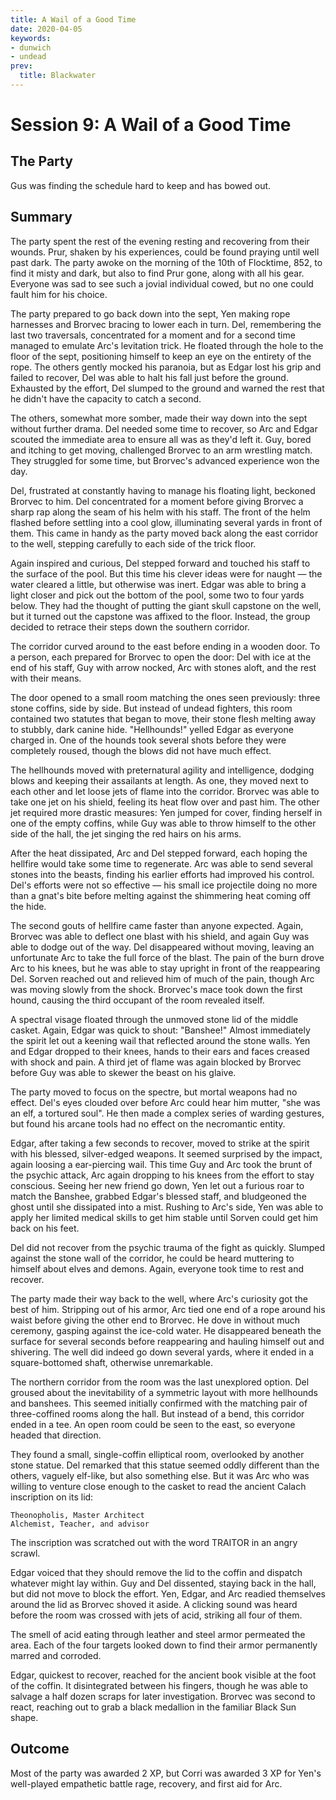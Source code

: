 ```yaml
---
title: A Wail of a Good Time
date: 2020-04-05
keywords:
- dunwich
- undead
prev:
  title: Blackwater
---
```


# Session 9: A Wail of a Good Time

## The Party

Gus was finding the schedule hard to keep and has bowed out.

## Summary

The party spent the rest of the evening resting and recovering from their wounds.
Prur, shaken by his experiences, could be found praying until well past dark.
The party awoke on the morning of the 10th of Flocktime, 852, to find it misty and dark, but also to find Prur gone, along with all his gear.
Everyone was sad to see such a jovial individual cowed, but no one could fault him for his choice.

The party prepared to go back down into the sept, Yen making rope harnesses and Brorvec bracing to lower each in turn.
Del, remembering the last two traversals, concentrated for a moment and for a second time managed to emulate Arc's levitation trick.
He floated through the hole to the floor of the sept, positioning himself to keep an eye on the entirety of the rope.
The others gently mocked his paranoia, but as Edgar lost his grip and failed to recover, Del was able to halt his fall just before the ground.
Exhausted by the effort, Del slumped to the ground and warned the rest that he didn't have the capacity to catch a second.

The others, somewhat more somber, made their way down into the sept without further drama.
Del needed some time to recover, so Arc and Edgar scouted the immediate area to ensure all was as they'd left it.
Guy, bored and itching to get moving, challenged Brorvec to an arm wrestling match.
They struggled for some time, but Brorvec's advanced experience won the day.

Del, frustrated at constantly having to manage his floating light, beckoned Brorvec to him.
Del concentrated for a moment before giving Brorvec a sharp rap along the seam of his helm with his staff.
The front of the helm flashed before settling into a cool glow, illuminating several yards in front of them.
This came in handy as the party moved back along the east corridor to the well, stepping carefully to each side of the trick floor.

Again inspired and curious, Del stepped forward and touched his staff to the surface of the pool.
But this time his clever ideas were for naught — the water cleared a little, but otherwise was inert.
Edgar was able to bring a light closer and pick out the bottom of the pool, some two to four yards below.
They had the thought of putting the giant skull capstone on the well, but it turned out the capstone was affixed to the floor.
Instead, the group decided to retrace their steps down the southern corridor.

The corridor curved around to the east before ending in a wooden door.
To a person, each prepared for Brorvec to open the door: Del with ice at the end of his staff, Guy with arrow nocked, Arc with stones aloft, and the rest with their means.

The door opened to a small room matching the ones seen previously: three stone coffins, side by side.
But instead of undead fighters, this room contained two statutes that began to move, their stone flesh melting away to stubbly, dark canine hide.
"Hellhounds!" yelled Edgar as everyone charged in.
One of the hounds took several shots before they were completely roused, though the blows did not have much effect.

The hellhounds moved with preternatural agility and intelligence, dodging blows and keeping their assailants at length.
As one, they moved next to each other and let loose jets of flame into the corridor.
Brorvec was able to take one jet on his shield, feeling its heat flow over and past him.
The other jet required more drastic measures: Yen jumped for cover, finding herself in one of the empty coffins, while Guy was able to throw himself to the other side of the hall, the jet singing the red hairs on his arms.

After the heat dissipated, Arc and Del stepped forward, each hoping the hellfire would take some time to regenerate.
Arc was able to send several stones into the beasts, finding his earlier efforts had improved his control.
Del's efforts were not so effective — his small ice projectile doing no more than a gnat's bite before melting against the shimmering heat coming off the hide.

The second gouts of hellfire came faster than anyone expected.
Again, Brorvec was able to deflect one blast with his shield, and again Guy was able to dodge out of the way.
Del disappeared without moving, leaving an unfortunate Arc to take the full force of the blast.
The pain of the burn drove Arc to his knees, but he was able to stay upright in front of the reappearing Del.
Sorven reached out and relieved him of much of the pain, though Arc was moving slowly from the shock.
Brorvec's mace took down the first hound, causing the third occupant of the room revealed itself.

A spectral visage floated through the unmoved stone lid of the middle casket.
Again, Edgar was quick to shout: "Banshee!"
Almost immediately the spirit let out a keening wail that reflected around the stone walls.
Yen and Edgar dropped to their knees, hands to their ears and faces creased with shock and pain.
A third jet of flame was again blocked by Brorvec before Guy was able to skewer the beast on his glaive.

The party moved to focus on the spectre, but mortal weapons had no effect.
Del's eyes clouded over before Arc could hear him mutter, "she was an elf, a tortured soul".
He then made a complex series of warding gestures, but found his arcane tools had no effect on the necromantic entity.

Edgar, after taking a few seconds to recover, moved to strike at the spirit with his blessed, silver-edged weapons.
It seemed surprised by the impact, again loosing a ear-piercing wail.
This time Guy and Arc took the brunt of the psychic attack, Arc again dropping to his knees from the effort to stay conscious.
Seeing her new friend go down, Yen let out a furious roar to match the Banshee, grabbed Edgar's blessed staff, and bludgeoned the ghost until she dissipated into a mist.
Rushing to Arc's side, Yen was able to apply her limited medical skills to get him stable until Sorven could get him back on his feet.

Del did not recover from the psychic trauma of the fight as quickly.
Slumped against the stone wall of the corridor, he could be heard muttering to himself about elves and demons.
Again, everyone took time to rest and recover.

The party made their way back to the well, where Arc's curiosity got the best of him.
Stripping out of his armor, Arc tied one end of a rope around his waist before giving the other end to Brorvec.
He dove in without much ceremony, gasping against the ice-cold water.
He disappeared beneath the surface for several seconds before reappearing and hauling himself out and shivering.
The well did indeed go down several yards, where it ended in a square-bottomed shaft, otherwise unremarkable.

The northern corridor from the room was the last unexplored option.
Del groused about the inevitability of a symmetric layout with more hellhounds and banshees.
This seemed initially confirmed with the matching pair of three-coffined rooms along the hall.
But instead of a bend, this corridor ended in a tee.
An open room could be seen to the east, so everyone headed that direction.

They found a small, single-coffin elliptical room, overlooked by another stone statue.
Del remarked that this statue seemed oddly different than the others, vaguely elf-like, but also something else.
But it was Arc who was willing to venture close enough to the casket to read the ancient Calach inscription on its lid:

    Theonopholis, Master Architect  
    Alchemist, Teacher, and advisor

The inscription was scratched out with the word TRAITOR in an angry scrawl.

Edgar voiced that they should remove the lid to the coffin and dispatch whatever might lay within.
Guy and Del dissented, staying back in the hall, but did not move to block the effort.
Yen, Edgar, and Arc readied themselves around the lid as Brorvec shoved it aside.
A clicking sound was heard before the room was crossed with jets of acid, striking all four of them.

The smell of acid eating through leather and steel armor permeated the area.
Each of the four targets looked down to find their armor permanently marred and corroded.

Edgar, quickest to recover, reached for the ancient book visible at the foot of the coffin.
It disintegrated between his fingers, though he was able to salvage a half dozen scraps for later investigation.
Brorvec was second to react, reaching out to grab a black medallion in the familiar Black Sun shape.

## Outcome

Most of the party was awarded 2 XP, but Corri was awarded 3 XP for Yen's well-played empathetic battle rage, recovery, and first aid for Arc.
